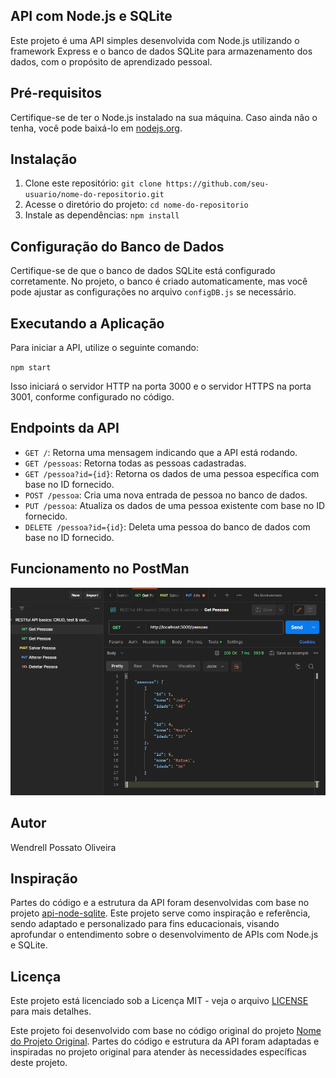 ## API com Node.js e SQLite

Este projeto é uma API simples desenvolvida com Node.js utilizando o framework Express e o banco de dados SQLite para armazenamento dos dados, com o propósito de aprendizado pessoal.

## Pré-requisitos

Certifique-se de ter o Node.js instalado na sua máquina. Caso ainda não o tenha, você pode baixá-lo em [nodejs.org](https://nodejs.org/).

## Instalação

1. Clone este repositório: `git clone https://github.com/seu-usuario/nome-do-repositorio.git`
2. Acesse o diretório do projeto: `cd nome-do-repositorio`
3. Instale as dependências: `npm install`

## Configuração do Banco de Dados

Certifique-se de que o banco de dados SQLite está configurado corretamente. No projeto, o banco é criado automaticamente, mas você pode ajustar as configurações no arquivo `configDB.js` se necessário.

## Executando a Aplicação

Para iniciar a API, utilize o seguinte comando:

`npm start `

Isso iniciará o servidor HTTP na porta 3000 e o servidor HTTPS na porta 3001, conforme configurado no código.

## Endpoints da API

- `GET /`: Retorna uma mensagem indicando que a API está rodando.
- `GET /pessoas`: Retorna todas as pessoas cadastradas.
- `GET /pessoa?id={id}`: Retorna os dados de uma pessoa específica com base no ID fornecido.
- `POST /pessoa`: Cria uma nova entrada de pessoa no banco de dados.
- `PUT /pessoa`: Atualiza os dados de uma pessoa existente com base no ID fornecido.
- `DELETE /pessoa?id={id}`: Deleta uma pessoa do banco de dados com base no ID fornecido.

## Funcionamento no PostMan

![1700771256362](image/README/1700771256362.png)

## Autor

Wendrell Possato Oliveira

## Inspiração

Partes do código e a estrutura da API foram desenvolvidas com base no projeto [api-node-sqlite](https://github.com/yurimarcon/api-node-sqlite). Este projeto serve como inspiração e referência, sendo adaptado e personalizado para fins educacionais, visando aprofundar o entendimento sobre o desenvolvimento de APIs com Node.js e SQLite.

## Licença

Este projeto está licenciado sob a Licença MIT - veja o arquivo [LICENSE](https://chat.openai.com/c/LICENSE) para mais detalhes.

Este projeto foi desenvolvido com base no código original do projeto [Nome do Projeto Original](link-para-o-projeto-original). Partes do código e estrutura da API foram adaptadas e inspiradas no projeto original para atender às necessidades específicas deste projeto.
